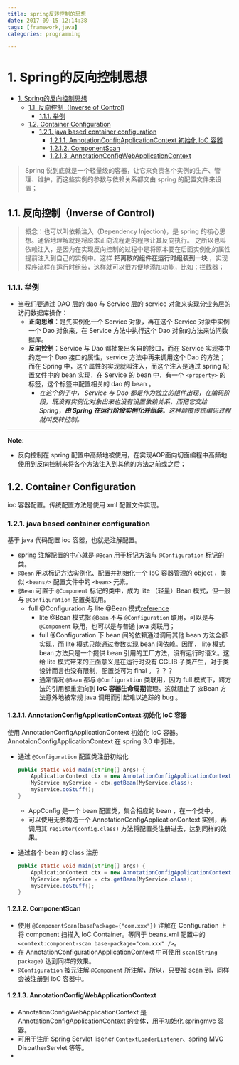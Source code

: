 ```yaml
---
title: spring反转控制的思想
date: 2017-09-15 12:14:38
tags: [framework,java]
categories: programming

---
```


# 1. Spring的反向控制思想

<!-- TOC -->

- [1. Spring的反向控制思想](#1-spring%e7%9a%84%e5%8f%8d%e5%90%91%e6%8e%a7%e5%88%b6%e6%80%9d%e6%83%b3)
  - [1.1. 反向控制（Inverse of Control)](#11-%e5%8f%8d%e5%90%91%e6%8e%a7%e5%88%b6inverse-of-control)
    - [1.1.1. 举例](#111-%e4%b8%be%e4%be%8b)
  - [1.2. Container Configuration](#12-container-configuration)
    - [1.2.1. java based container configuration](#121-java-based-container-configuration)
      - [1.2.1.1. AnnotationConfigApplicationContext 初始化 IoC 容器](#1211-annotationconfigapplicationcontext-%e5%88%9d%e5%a7%8b%e5%8c%96-ioc-%e5%ae%b9%e5%99%a8)
      - [1.2.1.2. ComponentScan](#1212-componentscan)
      - [1.2.1.3. AnnotationConfigWebApplicationContext](#1213-annotationconfigwebapplicationcontext)

<!-- /TOC -->

> Spring 说到底就是一个轻量级的容器，让它来负责各个实例的生产、管理、维护，而这些实例的参数与依赖关系都交由 spring 的配置文件来设置；

<!--more-->

## 1.1. 反向控制（Inverse of Control)

> 概念：也可以叫依赖注入（Dependency Injection)，是 spring 的核心思想。通俗地理解就是将原本正向流程走的程序让其反向执行。
> 之所以也叫依赖注入，是因为在实现反向控制的过程中是将原本要在后面实例化的属性提前注入到自己的实例中。这样 **把离散的组件在运行时组装到一块** ，实现程序流程在运行时组装，这样就可以很方便地添加功能，比如：拦截器；

### 1.1.1. 举例

- 当我们要通过 DAO 层的 dao 与 Service 层的 service 对象来实现分业务层的访问数据库操作：
    - **正向思维**：是先实例化一个 Service 对象，再在这个 Service 对象中实例一个 Dao 对象来，在 Service 方法中执行这个 Dao 对象的方法来访问数据库。
    - **反向控制**：Service 与 Dao 都抽象出各自的接口，而在 Service 实现类中约定一个 Dao 接口的属性，service 方法中再来调用这个 Dao 的方法；而在 Spring 中，这个属性的实现就叫注入，而这个注入是通过 spring 配置文件中的 bean 实现，在 Service 的 bean 中，有一个 `<property>` 的标签，这个标签中配置相关的 dao 的 bean 。
        - _在这个例子中， Service 与 Dao 都是作为独立的组件出现，在编码阶段，既没有实例化对象出来也没有设置依赖关系，而把它交给Spring，**由 Spring 在运行阶段实例化并组装**。这种颠覆传统编码过程就叫反转控制。_

----------
**Note:**

- 反向控制在 spring 配置中高频地被使用，在实现AOP面向切面编程中高频地使用到反向控制来将各个方法注入到其他的方法之前或之后；

## 1.2. Container Configuration

ioc 容器配置。传统配置方法是使用 xml 配置文件实现。

### 1.2.1. java based container configuration

基于 java 代码配置 ioc 容器，也就是注解配置。

- spring 注解配置的中心就是 `@Bean` 用于标记方法与 `@Configuration` 标记的类。
- `@Bean` 用以标记方法实例化、配置并初始化一个 IoC 容器管理的 object ，类似 `<beans/>` 配置文件中的 `<bean>` 元素。
- `@Bean` 可置于 `@Component` 标记的类中，成为 lite （轻量）Bean 模式，但一般与 `@Configuration` 配置类联用。
    - full @Configuration 与 lite @Bean 模式[reference](https://docs.spring.io/spring/docs/current/spring-framework-reference/core.html#beans-java)
        - lite @Bean 模式指 `@Bean` 不与 `@Configuration` 联用，可以是与 `@Component` 联用，也可以是与普通 java 类联用；
        - full @Configuration 下 bean 间的依赖通过调用其他 bean 方法全都实现，而 lite 模式只能通过参数实现 bean 间依赖。因而， lite 模式 bean 方法只是一个提供 bean 引用的工厂方法，没有运行时语义。这给 lite 模式带来的正面意义是在运行时没有 CGLIB 子类产生，对于类设计而言也没有限制，配置类可为 final 。？？？
        - 通常情况 `@Bean` 都与 `@Configuration` 类联用，因为 full 模式下，跨方法的引用都重定向到 **IoC 容器生命周期**管理。这就阻止了 @Bean 方法意外地被常规 java 调用而引起难以追踪的 bug 。

#### 1.2.1.1. AnnotationConfigApplicationContext 初始化 IoC 容器

使用 AnnotationConfigApplicationContext 初始化 IoC 容器。AnnotaionConfigApplicationContext 在 spring 3.0 中引进。

- 通过 `@Configuration` 配置类注册初始化

	```java
	public static void main(String[] args) {
        ApplicationContext ctx = new AnnotationConfigApplicationContext(AppConfig.class);
        MyService myService = ctx.getBean(MyService.class);
        myService.doStuff();
	}
	```

    - AppConfig 是一个 bean 配置类，集合相应的 bean ，在一个类中。
    - 可以使用无参构造一个 AnnotationConfigApplicationContext 实例，再调用其 `register(config.class)` 方法将配置类注册进去，达到同样的效果。
- 通过各个 bean 的 class 注册

	```java
	public static void main(String[] args) {
        ApplicationContext ctx = new AnnotationConfigApplicationContext(MyServiceImpl.class, Dependency1.class, Dependency2.class);
        MyService myService = ctx.getBean(MyService.class);
        myService.doStuff();
	}
	```

#### 1.2.1.2. ComponentScan

- 使用 `@ComponentScan(basePackage={"com.xxx"})` 注解在 Configuration 上将 component 扫描入 IoC Container。等同于 beans.xml 配置中的 `<context:component-scan base-package="com.xxx" />`。
- 在 AnnotationConfigurationApplicationContext 中可使用 `scan(String package)` 达到同样的效果。
- `@Configuration` 被元注解 `@Component` 所注解，所以，只要被 scan 到，同样会被注册到 IoC 容器中。

#### 1.2.1.3. AnnotationConfigWebApplicationContext

- AnnotationConfigWebApplicationContext 是 AnnotationConfigApplicationContext 的变体，用于初始化 springmvc 容器。
- 可用于注册 Spring Servlet lisener `ContextLoaderListener`、spring MVC DispatherServlet 等等。
- 
